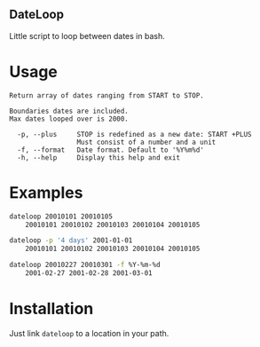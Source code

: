 
## DateLoop

Little script to loop between dates in bash.


# Usage

```Usage: dateloop [OPTIONS] START [STOP]
Return array of dates ranging from START to STOP.

Boundaries dates are included.
Max dates looped over is 2000.

  -p, --plus     STOP is redefined as a new date: START +PLUS
                 Must consist of a number and a unit
  -f, --format   Date format. Default to '%Y%m%d'
  -h, --help     Display this help and exit
```
# Examples

``` sh
dateloop 20010101 20010105
    20010101 20010102 20010103 20010104 20010105

dateloop -p '4 days' 2001-01-01
    20010101 20010102 20010103 20010104 20010105

dateloop 20010227 20010301 -f %Y-%m-%d
    2001-02-27 2001-02-28 2001-03-01
```


# Installation

Just link `dateloop` to a location in your path.
